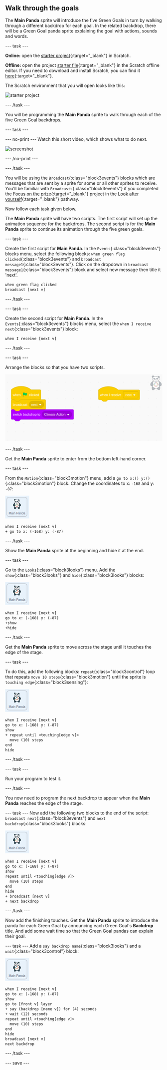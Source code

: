 ## Walk through the goals

The **Main Panda** sprite will introduce the five Green Goals in turn by walking through a different backdrop for each goal. In the related backdrop, there will be a Green Goal panda sprite explaining the goal with actions, sounds and words.

--- task ---

**Online:** open the [starter project](http://rpf.io/p/en/projectName-on){:target="_blank"} in Scratch.

**Offline:** open the project [starter file](http://rpf.io/p/en/projectName-get){:target="_blank"} in the Scratch offline editor. If you need to download and install Scratch, you can find it [here](https://scratch.mit.edu/download){:target="_blank"}.

The Scratch environment that you will open looks like this:

![starter project](images/starter_project.png)

--- /task ---

You will be programming the **Main Panda** sprite to walk through each of the five Green Goal backdrops.

--- task ---

--- no-print ---
Watch this short video, which shows what to do next.

![screenshot](images/NOTNAMEDYET.gif)

--- /no-print ---

--- /task ---

You will be using the `Broadcast`{:class="block3events"} blocks which are messages that are sent by a sprite for some or all other sprites to receive. You'll be familiar with `Broadcasts`{:class="block3events"} if you completed the [Focus on the prize](https://learning-admin.raspberrypi.org/en/projects/focus-on-the-prize){:target="_blank"} project in the [Look after yourself](https://projects.raspberrypi.org/en/pathways/look-after-yourself){:target="_blank"} pathway.

Now follow each task given below.

The **Main Panda** sprite will have two scripts. The first script will set up the animation sequence for the backdrops. The second script is for the **Main Panda** sprite to continue its animation through the five green goals.

--- task ---

Create the first script for **Main Panda**. In the `Events`{:class="block3events"} blocks menu, select the following blocks: `when green flag clicked`{:class="block3events"} and `broadcast message1`{:class="block3events"}. Click on the dropdown in `broadcast message1`{:class="block3events"} block and select new message then title it 'next'.

```blocks3
when green flag clicked
broadcast [next v]
```

--- /task ---

--- task ---

Create the second script for **Main Panda**. In the `Events`{:class="block3events"} blocks menu, select the `when I receive next`{:class="block3events"} block:

```blocks3
when I receive [next v]
```
--- /task ---

--- task ---

Arrange the blocks so that you have two scripts. 

![screenshot of the two scripts side by side](images/broadcast-scripts.png)

--- /task ---

Get the **Main Panda** sprite to enter from the bottom left-hand corner.

--- task ---

From the `Motion`{:class="block3motion"} menu, add a `go to x:() y:()`{:class="block3motion"} block. Change the coordinates to x: `-168` and y: `-87`:

![image of the main Panda sprite](images/mainpanda-sprite.png)

```blocks3
when I receive [next v]
+ go to x: (-168) y: (-87)
```

--- /task ---

Show the **Main Panda** sprite at the beginning and hide it at the end.

--- task ---

Go to the `Looks`{:class="block3looks"} menu. Add the `show`{:class="block3looks"} and `hide`{:class="block3looks"} blocks:

![image of the main Panda sprite](images/mainpanda-sprite.png)

```blocks3
when I receive [next v]
go to x: (-168) y: (-87)
+show
+hide
```

--- /task ---

Get the **Main Panda** sprite to move across the stage until it touches the edge of the stage.

--- task ---

To do this, add the following blocks: `repeat`{:class="block3control"} loop that repeats `move 10 steps`{:class="block3motion"} until the sprite is `touching edge`{:class="block3sensing"}:

![image of the main Panda sprite](images/mainpanda-sprite.png)

```blocks3
when I receive [next v]
go to x: (-168) y: (-87)
show
+ repeat until <touching[edge v]>
  move (10) steps
end
hide
```

--- /task ---

--- task ---

Run your program to test it.

--- /task ---

You now need to program the next backdrop to appear when the **Main Panda** reaches the edge of the stage.

--- task ---
Now add the following two blocks to the end of the script: `broadcast next`{:class="block3events"} and `next backdrop`{:class="block3looks"} blocks:

![image of the main Panda sprite](images/mainpanda-sprite.png)

```blocks3
when I receive [next v]
go to x: (-168) y: (-87)
show
repeat until <touching[edge v]>
  move (10) steps
end
hide
+ broadcast [next v]
+ next backdrop
```

--- /task ---

Now add the finishing touches. Get the **Main Panda** sprite to introduce the panda for each Green Goal by announcing each Green Goal's **Backdrop** title. And add some wait time so that the Green Goal pandas can explain their goal.

--- task ---
Add a `say backdrop name`{:class="block3looks"} and a `wait`{:class="block3control"} block:

![image of the main Panda sprite](images/mainpanda-sprite.png)

```blocks3
when I receive [next v]
go to x: (-168) y: (-87)
show
go to [front v] layer
+ say (backdrop [name v]) for (4) seconds
+ wait (12) seconds
repeat until <touching[edge v]>
  move (10) steps
end
hide
broadcast [next v]
next backdrop
```

--- /task ---

--- save ---
